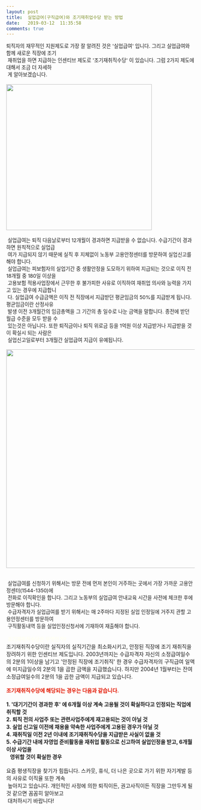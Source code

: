 ```yaml
---
layout: post
title:  실업급여(구직급여)와 조기재취업수당 받는 방법
date:   2019-03-12  11:35:58
comments: true
---
```




<span style="font-size: 10pt;">퇴직자의 재무적인 지원제도로 가장 잘 알려진 것은 '실업급여' 입니다. </span><span style="font-size: 10pt;">그리고 실업급여와 함께 새로운 직장에&nbsp;조기<br>&nbsp;재취업을 하면 지급하는 인센티브 제도로 '조기재취직수당' 이 있습니다. </span><span style="font-size: 10pt;">그럼&nbsp;2가지 제도에 대해서 조금 더 자세하<br>&nbsp;게 알아보겠습니다</span>.<br><br><span data-url="https://t1.daumcdn.net/cfile/tistory/18471C144C35F5E905?download" data-lightbox="lightbox"><img width="389" height="315" style="height: auto; cursor: pointer; max-width: 100%;" alt="" src="https://t1.daumcdn.net/cfile/tistory/18471C144C35F5E905" filename="개털려.jpg" filemime="image/jpeg"></span><br><br><span style="font-size: 10pt;">&nbsp;실업급여는 퇴직 다음날로부터 12개월이 경과하면 지급받을 수 없습니다. 수급기간이 경과하면 원칙</span><span style="font-size: 10pt;">적으로 실업급<br>&nbsp;여가 지급되지 않기 때문에 실직 후 지체없이 노동부 고용안정센터를 방문하여 실업신</span><span style="font-size: 10pt;">고를 해야 합니다. <br> &nbsp;실업급여는 피보험자의 실업기간 중 생활안정을 도모하기 위하여 지급되는 것으로 </span><span style="font-size: 10pt;">이직 전 18개월 중 180일 이상을<br>&nbsp;고용보험 적용사업장에서 근무한 후 불가피한 사유로 이직하여 재취</span><span style="font-size: 10pt;">업 의사와 능력을 가지고 있는 경우에 지급합니<br>&nbsp;다.</span><span style="font-size: 10pt;">&nbsp;실업급여 수급금액은 이직 전 직장에서 지급받던 평균임금의 50%를 지급받게 됩니다. 평균임금이란 </span><span style="font-size: 10pt;">산정사유 <br>&nbsp;발생 이전 3개월간의 임금총액을 그 기간의 총 일수로 나눈 금액을 말합니다. 종전에 받던 </span><span style="font-size: 10pt;">월급 수준을 모두 받을 수<br>&nbsp;있는것은 아닙니다. 또한 퇴직금이나 퇴직 위로금 등을 1억원 이상 지급받</span><span style="font-size: 10pt;">거나 지급받을 것이 확실시 되는 사람은&nbsp;<br> &nbsp;실업신고일로부터 3개월간 실업급여 지급이 유예됩니다.<br><br><span data-url="https://t1.daumcdn.net/cfile/tistory/120E03134C35F6126A?download" data-lightbox="lightbox"><img width="583" height="221" style="height: auto; cursor: pointer; max-width: 100%;" alt="" src="https://t1.daumcdn.net/cfile/tistory/120E03134C35F6126A" filename="cfile29.uf@120E03134C35F6126A0D33.jpg" filemime=""></span>

<br><span style="font-size: 10pt;">&nbsp;실업급여를 신청하기 위해서는 방문 전에 먼저 본인이 거주하는 곳에서 가장 가까운 고용안정센터(</span><span style="font-size: 10pt;">1544-1350)에<br>&nbsp;전화로 이직확인을 합니다. 그리고 노동부의 실업급여 안내교육 시간을 사전에 체크한 </span><span style="font-size: 10pt;">후에 방문해야 합니다. <br> &nbsp;수급자격자가 실업급여를 받기 위해서는 매 2주마다 지정된 실업 인정일에 거</span><span style="font-size: 10pt;">주지 관할 고용안정센터를 방문하여<br>&nbsp;구직활동내역 등을 실업인정신청서에 기재하여 재출해야 합니다.<br><br><strong><span syle="font-size:11pt"><font color="#fffff0">&nbsp;조기재취직수당은 무엇인가?</font></span></strong></span><br>조기재취직수당이란 실직자의 실직기간을 최소화시키고, 안정된 직장에 조기 재취직을 장려하기 위한 인센티브 제도입니다. 2003년까지는 수급자격자 자신의 소정급여일수의 2분의 1이상을 남기고 '안정된 직장에 조기취직' 한 경우 수급자격자의 구직급여 일액에 미지급일수의 2분의 1을 곱한 금액을 지급했습니다. 하지만 2004년 1월부터는 잔여소정급여일수의 2분의 1을 곱한 금액이 지급되고 있습니다.<br><br><strong><font color="#e31600">조기재취직수당에 해당되는 경우는 다음과 같습니다.<br></font></strong><br><strong>1. '대기기간이 경과한 후' 에 6개월 이상 계속 고용될 것이 확실하다고 인정되는 직업에 취직할 것<br>2. 퇴직 전의 사업주 또는 관련사업주에게 재고용되는 것이 아닐 것<br>3. 실업 신고일 이전에 채용을 약속한 사업주에게 고용된 경우가 아닐 것<br>4. 재취직일 이전 2년 이내에 조기재취직수당을 지급받은 사실이 없을 것<br>5. 수급기간 내에 자영업 준비활동을 재취업 활동으로 신고하여 실업인정을 받고, 6개월 이상 사업을<br>&nbsp;&nbsp;&nbsp;영위할 것이 확실한 경우<br></strong><br>요즘 평생직장을 찾기가 힘듭니다. 스카웃, 휴식, 더 나은 곳으로 가기 위한 자기계발 등의 사유로 이직율 또한 계속<br>&nbsp;높아지고 있습니다.&nbsp;개인적인 사정에 의한 퇴직이든, 권고사직이든 직장을 그만두게&nbsp;될 것 같으면&nbsp;꼼꼼히 알아보고<br>&nbsp;대처하시기 바랍니다!